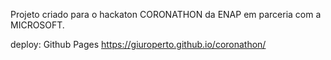Projeto criado para o hackaton CORONATHON da ENAP em parceria com a MICROSOFT.

deploy: Github Pages
https://giuroperto.github.io/coronathon/